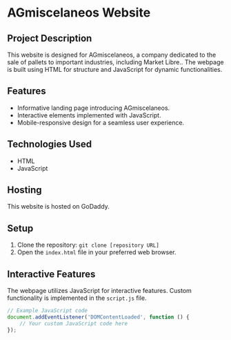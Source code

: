 # AGmiscelaneos Website

## Project Description
This website is designed for AGmiscelaneos, a company dedicated to the sale of pallets to important industries, including Market Libre.. The webpage is built using HTML for structure and JavaScript for dynamic functionalities.

## Features
- Informative landing page introducing AGmiscelaneos.
- Interactive elements implemented with JavaScript.
- Mobile-responsive design for a seamless user experience.

## Technologies Used
- HTML
- JavaScript

## Hosting
This website is hosted on GoDaddy. 

## Setup
1. Clone the repository: `git clone [repository URL]`
2. Open the `index.html` file in your preferred web browser.

## Interactive Features
The webpage utilizes JavaScript for interactive features. Custom functionality is implemented in the `script.js` file.

```javascript
// Example JavaScript code
document.addEventListener('DOMContentLoaded', function () {
    // Your custom JavaScript code here
});
